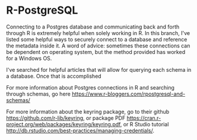 # R-PostgreSQL
Connecting to a Postgres database and communicating back and forth through R is extremely helpful when solely working in R. In this branch, I've listed some helpful ways to securely connect to a database and reference the metadata inside it. A word of advice: sometimes these connections can be dependent on operating system, but the method provided has worked for a Windows OS.

I've searched for helpful articles that will allow for querying each schema in a database. Once that is accomplished

For more information about Postgres connections in R and searching through schemas, go here https://www.r-bloggers.com/rpostgresql-and-schemas/

For more information about the keyring package, go to their github https://github.com/r-lib/keyring, or package PDF https://cran.r-project.org/web/packages/keyring/keyring.pdf, or R Studio tutorial http://db.rstudio.com/best-practices/managing-credentials/.
